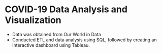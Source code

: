# COVID-19 Data Analysis and Visualization

- Data was obtained from Our World in Data
- Conducted ETL and data analysis using SQL, followed by creating an interactive dashboard using Tableau.